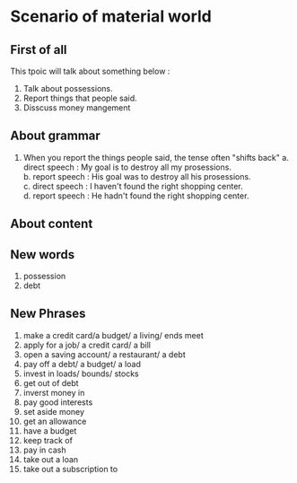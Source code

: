 # Scenario of material world

## First of all

This tpoic will talk about something below :

1. Talk about possessions.
2. Report things that people said.  
3. Disscuss money mangement

## About grammar

1. When you report the things people said, the tense often "shifts back"
    a. direct speech : My goal is to destroy all my prosessions.  
    b. report speech : His goal was to destroy all his prosessions.  
    c. direct speech : I haven't found the right shopping center.  
    d. report speech : He hadn't found the right shopping center.

## About content

## New words

1. possession
2. debt

## New Phrases

1. make a credit card/a budget/ a living/ ends meet  
2. apply for a job/ a credit card/ a bill  
3. open a saving account/ a restaurant/ a debt
4. pay off a debt/ a budget/ a load
5. invest in loads/ bounds/ stocks
6. get out of debt
7. inverst money in
8. pay good interests
9. set aside money
10. get an allowance
11. have a budget
12. keep track of
13. pay in cash
14. take out a loan
15. take out a subscription to
